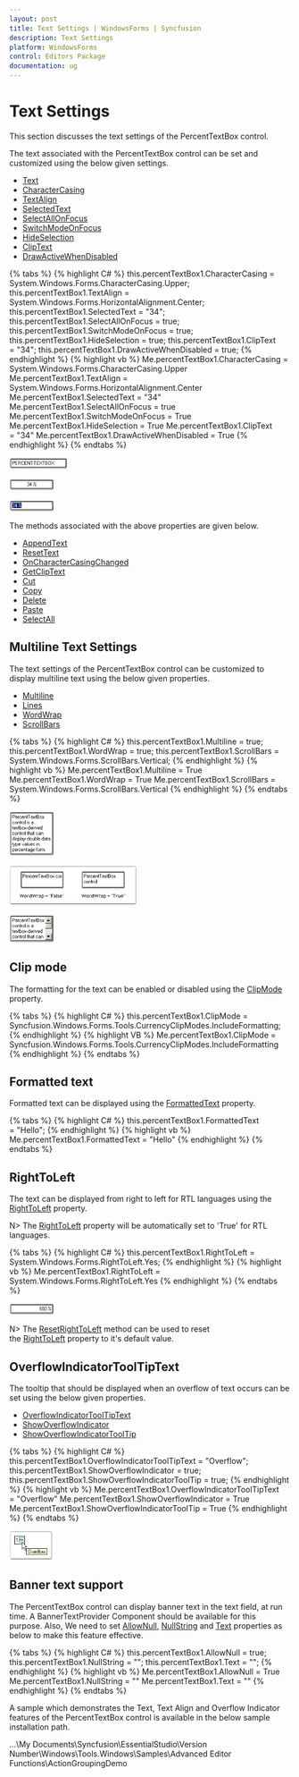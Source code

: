 ```yaml
---
layout: post
title: Text Settings | WindowsForms | Syncfusion
description: Text Settings
platform: WindowsForms
control: Editors Package
documentation: ug
---
```


# Text Settings

This section discusses the text settings of the PercentTextBox control.

The text associated with the PercentTextBox control can be set and customized using the below given settings.

* [Text](https://help.syncfusion.com/cr/windowsforms/Syncfusion.Shared.Base~Syncfusion.Windows.Forms.Tools.PercentTextBox~Text.html)
* [CharacterCasing](https://help.syncfusion.com/cr/windowsforms/Syncfusion.Shared.Base~Syncfusion.Windows.Forms.Tools.TextBoxExt~CharacterCasing.html)
* [TextAlign](https://docs.microsoft.com/en-us/dotnet/api/system.windows.forms.textbox.textalign?redirectedfrom=MSDN&view=netframework-4.7.2#System_Windows_Forms_TextBox_TextAlign)
* [SelectedText](https://help.syncfusion.com/cr/windowsforms/Syncfusion.Shared.Base~Syncfusion.Windows.Forms.Tools.NumberTextBoxBase~SelectedText.html)
* [SelectAllOnFocus](https://help.syncfusion.com/cr/windowsforms/Syncfusion.Shared.Base~Syncfusion.Windows.Forms.Tools.NumberTextBoxBase~SelectAllOnFocus.html)
* [SwitchModeOnFocus](https://help.syncfusion.com/cr/windowsforms/Syncfusion.Shared.Base~Syncfusion.Windows.Forms.Tools.PercentTextBox~SwitchModeOnFocus.html)
* [HideSelection](https://docs.microsoft.com/en-us/dotnet/api/system.windows.forms.textboxbase.hideselection?redirectedfrom=MSDN&view=netframework-4.7.2#System_Windows_Forms_TextBoxBase_HideSelection)
* [ClipText](https://help.syncfusion.com/cr/windowsforms/Syncfusion.Shared.Base~Syncfusion.Windows.Forms.Tools.PercentTextBox~ClipText.html)
* [DrawActiveWhenDisabled](https://help.syncfusion.com/cr/windowsforms/Syncfusion.Shared.Base~Syncfusion.Windows.Forms.Tools.TextBoxExt~DrawActiveWhenDisabled.html)

{% tabs %}
{% highlight C# %}
this.percentTextBox1.CharacterCasing = System.Windows.Forms.CharacterCasing.Upper;
this.percentTextBox1.TextAlign = System.Windows.Forms.HorizontalAlignment.Center;
this.percentTextBox1.SelectedText = "34";
this.percentTextBox1.SelectAllOnFocus = true;
this.percentTextBox1.SwitchModeOnFocus = true;
this.percentTextBox1.HideSelection = true;
this.percentTextBox1.ClipText = "34";
this.percentTextBox1.DrawActiveWhenDisabled = true;
{% endhighlight %}
{% highlight vb %}
Me.percentTextBox1.CharacterCasing = System.Windows.Forms.CharacterCasing.Upper
Me.percentTextBox1.TextAlign = System.Windows.Forms.HorizontalAlignment.Center
Me.percentTextBox1.SelectedText = "34"
Me.percentTextBox1.SelectAllOnFocus = true
Me.percentTextBox1.SwitchModeOnFocus = True
Me.percentTextBox1.HideSelection = True
Me.percentTextBox1.ClipText = "34"
Me.percentTextBox1.DrawActiveWhenDisabled = True
{% endhighlight %}
{% endtabs %}

![PercentTextBox text support](PercentTextBox-Images/Overview_img470.png) 

![PercentTextBox value](PercentTextBox-Images/Overview_img471.png)

![PercentTextBox focus value](PercentTextBox-Images/Overview_img472.png) 

The methods associated with the above properties are given below.

* [AppendText](https://docs.microsoft.com/en-us/dotnet/api/system.windows.forms.textboxbase.appendtext?redirectedfrom=MSDN&view=netframework-4.7.2#System_Windows_Forms_TextBoxBase_AppendText_System_String_)
* [ResetText](https://help.syncfusion.com/cr/windowsforms/Syncfusion.Shared.Base~Syncfusion.Windows.Forms.Tools.PercentTextBox~ResetText.html)
* [OnCharacterCasingChanged](https://help.syncfusion.com/cr/windowsforms/Syncfusion.Shared.Base~Syncfusion.Windows.Forms.Tools.TextBoxExt~OnCharacterCasingChanged.html)
* [GetClipText](https://help.syncfusion.com/cr/windowsforms/Syncfusion.Shared.Base~Syncfusion.Windows.Forms.Tools.NumberTextBoxBase~GetClipText.html)
* [Cut](https://help.syncfusion.com/cr/windowsforms/Syncfusion.Shared.Base~Syncfusion.Windows.Forms.Tools.NumberTextBoxBase~Cut.html)
* [Copy](https://help.syncfusion.com/cr/windowsforms/Syncfusion.Shared.Base~Syncfusion.Windows.Forms.Tools.NumberTextBoxBase~Copy.html)
* [Delete](https://help.syncfusion.com/cr/windowsforms/Syncfusion.Shared.Base~Syncfusion.Windows.Forms.Tools.NumberTextBoxBase~Delete.html)
* [Paste](https://help.syncfusion.com/cr/windowsforms/Syncfusion.Shared.Base~Syncfusion.Windows.Forms.Tools.PercentTextBox~Paste.html)
* [SelectAll](https://help.syncfusion.com/cr/windowsforms/Syncfusion.Shared.Base~Syncfusion.Windows.Forms.Tools.NumberTextBoxBase~SelectAll.html)

## Multiline Text Settings

The text settings of the PercentTextBox control can be customized to display multiline text using the below given properties.

* [Multiline](https://docs.microsoft.com/en-us/dotnet/api/system.windows.forms.textbox.multiline?redirectedfrom=MSDN&view=netframework-4.7.2#System_Windows_Forms_TextBox_Multiline)
* [Lines](https://docs.microsoft.com/en-us/dotnet/api/system.windows.forms.textboxbase.lines?redirectedfrom=MSDN&view=netframework-4.7.2#System_Windows_Forms_TextBoxBase_Lines)
* [WordWrap](https://docs.microsoft.com/en-us/dotnet/api/system.windows.forms.textboxbase.wordwrap?redirectedfrom=MSDN&view=netframework-4.7.2#System_Windows_Forms_TextBoxBase_WordWrap)
* [ScrollBars](https://docs.microsoft.com/en-us/dotnet/api/system.windows.forms.textbox.scrollbars?redirectedfrom=MSDN&view=netframework-4.7.2#System_Windows_Forms_TextBox_ScrollBars)

{% tabs %}
{% highlight C# %}
this.percentTextBox1.Multiline = true;
this.percentTextBox1.WordWrap = true;
this.percentTextBox1.ScrollBars = System.Windows.Forms.ScrollBars.Vertical;
{% endhighlight %}
{% highlight vb %}
Me.percentTextBox1.Multiline = True
Me.percentTextBox1.WordWrap = True
Me.percentTextBox1.ScrollBars = System.Windows.Forms.ScrollBars.Vertical
{% endhighlight %}
{% endtabs %}

![Percent text box multi line support](PercentTextBox-Images/Overview_img473.png)

![word wrap](PercentTextBox-Images/Overview_img474.png) 

![scroll bar support](PercentTextBox-Images/Overview_img475.png) 

## Clip mode

The formatting for the text can be enabled or disabled using the [ClipMode](https://help.syncfusion.com/cr/windowsforms/Syncfusion.Shared.Base~Syncfusion.Windows.Forms.Tools.NumberTextBoxBase~ClipMode.html) property.

{% tabs %}
{% highlight C# %}
this.percentTextBox1.ClipMode = Syncfusion.Windows.Forms.Tools.CurrencyClipModes.IncludeFormatting;
{% endhighlight %}
{% highlight VB %}
Me.percentTextBox1.ClipMode = Syncfusion.Windows.Forms.Tools.CurrencyClipModes.IncludeFormatting
{% endhighlight %}
{% endtabs %}

## Formatted text

Formatted text can be displayed using the [FormattedText](https://help.syncfusion.com/cr/windowsforms/Syncfusion.Shared.Base~Syncfusion.Windows.Forms.Tools.PercentTextBox~FormattedText.html) property.

{% tabs %}
{% highlight C# %}
this.percentTextBox1.FormattedText = "Hello";
{% endhighlight %}
{% highlight vb %}
Me.percentTextBox1.FormattedText = "Hello"
{% endhighlight %}
{% endtabs %}

## RightToLeft

The text can be displayed from right to left for RTL languages using the [RightToLeft](https://help.syncfusion.com/cr/windowsforms/Syncfusion.Shared.Base~Syncfusion.Windows.Forms.Tools.NumberTextBoxBase~RightToLeft.html) property.

N> The [RightToLeft](https://help.syncfusion.com/cr/windowsforms/Syncfusion.Shared.Base~Syncfusion.Windows.Forms.Tools.NumberTextBoxBase~RightToLeft.html) property will be automatically set to 'True' for RTL languages.

{% tabs %}
{% highlight C# %}
this.percentTextBox1.RightToLeft = System.Windows.Forms.RightToLeft.Yes;
{% endhighlight %}
{% highlight vb %}
Me.percentTextBox1.RightToLeft = System.Windows.Forms.RightToLeft.Yes
{% endhighlight %}
{% endtabs %}

![Percent text box right to left](PercentTextBox-Images/Overview_img477.png) 

N> The [ResetRightToLeft](https://help.syncfusion.com/cr/windowsforms/Syncfusion.Shared.Base~Syncfusion.Windows.Forms.Tools.NumberTextBoxBase~ResetRightToLeft.html) method can be used to reset the [RightToLeft](https://help.syncfusion.com/cr/windowsforms/Syncfusion.Shared.Base~Syncfusion.Windows.Forms.Tools.NumberTextBoxBase~RightToLeft.html) property to it's default value.

## OverflowIndicatorToolTipText

The tooltip that should be displayed when an overflow of text occurs can be set using the below given properties.

* [OverflowIndicatorToolTipText](https://help.syncfusion.com/cr/windowsforms/Syncfusion.Shared.Base~Syncfusion.Windows.Forms.Tools.TextBoxExt~OverflowIndicatorToolTipText.html)
* [ShowOverflowIndicator](https://help.syncfusion.com/cr/windowsforms/Syncfusion.Shared.Base~Syncfusion.Windows.Forms.Tools.TextBoxExt~ShowOverflowIndicator.html)
* [ShowOverflowIndicatorToolTip](https://help.syncfusion.com/cr/windowsforms/Syncfusion.Shared.Base~Syncfusion.Windows.Forms.Tools.TextBoxExt~ShowOverflowIndicatorToolTip.html)

{% tabs %}
{% highlight C# %}
this.percentTextBox1.OverflowIndicatorToolTipText = "Overflow";
this.percentTextBox1.ShowOverflowIndicator = true;
this.percentTextBox1.ShowOverflowIndicatorToolTip = true;
{% endhighlight %}
{% highlight vb %}
Me.percentTextBox1.OverflowIndicatorToolTipText = "Overflow"
Me.percentTextBox1.ShowOverflowIndicator = True
Me.percentTextBox1.ShowOverflowIndicatorToolTip = True
{% endhighlight %}
{% endtabs %}

![Percent text box tool tip support](PercentTextBox-Images/Overview_img479.png) 

## Banner text support

The PercentTextBox control can display banner text in the text field, at run time. A BannerTextProvider Component should be available for this purpose. Also, We need to set [AllowNull](https://help.syncfusion.com/cr/windowsforms/Syncfusion.Shared.Base~Syncfusion.Windows.Forms.Tools.PercentTextBox~AllowNull.html), [NullString](https://help.syncfusion.com/cr/windowsforms/Syncfusion.Shared.Base~Syncfusion.Windows.Forms.Tools.NumberTextBoxBase~NullString.html) and [Text](https://help.syncfusion.com/cr/windowsforms/Syncfusion.Shared.Base~Syncfusion.Windows.Forms.Tools.PercentTextBox~Text.html) properties as below to make this feature effective.

{% tabs %}
{% highlight C# %}
this.percentTextBox1.AllowNull = true;
this.percentTextBox1.NullString = "";
this.percentTextBox1.Text = "";
{% endhighlight %}
{% highlight vb %}
Me.percentTextBox1.AllowNull = True
Me.percentTextBox1.NullString = ""
Me.percentTextBox1.Text = ""
{% endhighlight %}
{% endtabs %}

A sample which demonstrates the Text, Text Align and Overflow Indicator features of the PercentTextBox control is available in the below sample installation path.

…\My Documents\Syncfusion\EssentialStudio\Version Number\Windows\Tools.Windows\Samples\Advanced Editor Functions\ActionGroupingDemo